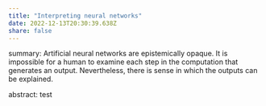 ```yaml
---
title: "Interpreting neural networks"
date: 2022-12-13T20:30:39.638Z
share: false
---
```

summary: Artificial neural networks are epistemically opaque. It is impossible for a human to examine each step in the computation that generates an output. Nevertheless, there is sense in which the outputs can be explained. 

abstract: test
